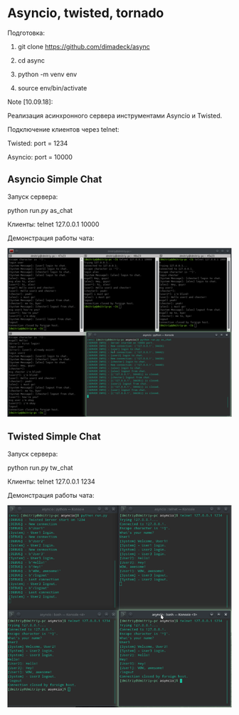 # Asyncio, twisted, tornado #

Подготовка:

1) git clone https://github.com/dimadeck/async

2) cd async

3) python -m venv env

4) source env/bin/activate


Note [10.09.18]:

Реализация асинхронного сервера инструментами Asyncio и Twisted.


Подключение клиентов через telnet:



Twisted: port = 1234

Asyncio: port = 10000

## Asyncio Simple Chat ##

Запуск сервера:

python run.py as_chat

Клиенты: telnet 127.0.0.1 10000

Демонстрация работы чата:

![alt text](git02.png)


## Twisted Simple Chat ##

Запуск сервера:

python run.py tw_chat

Клиенты: telnet 127.0.0.1 1234

Демонстрация работы чата:

![alt text](git01.png)


